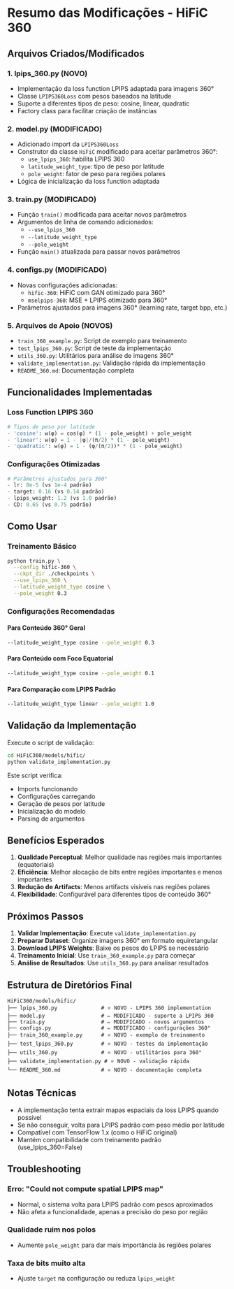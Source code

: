 # Resumo das Modificações - HiFiC 360

## Arquivos Criados/Modificados

### 1. **lpips_360.py** (NOVO)
- Implementação da loss function LPIPS adaptada para imagens 360°
- Classe `LPIPS360Loss` com pesos baseados na latitude
- Suporte a diferentes tipos de peso: cosine, linear, quadratic
- Factory class para facilitar criação de instâncias

### 2. **model.py** (MODIFICADO)
- Adicionado import da `LPIPS360Loss`
- Construtor da classe `HiFiC` modificado para aceitar parâmetros 360°:
  - `use_lpips_360`: habilita LPIPS 360
  - `latitude_weight_type`: tipo de peso por latitude
  - `pole_weight`: fator de peso para regiões polares
- Lógica de inicialização da loss function adaptada

### 3. **train.py** (MODIFICADO)
- Função `train()` modificada para aceitar novos parâmetros
- Argumentos de linha de comando adicionados:
  - `--use_lpips_360`
  - `--latitude_weight_type`
  - `--pole_weight`
- Função `main()` atualizada para passar novos parâmetros

### 4. **configs.py** (MODIFICADO)
- Novas configurações adicionadas:
  - `hific-360`: HiFiC com GAN otimizado para 360°
  - `mselpips-360`: MSE + LPIPS otimizado para 360°
- Parâmetros ajustados para imagens 360° (learning rate, target bpp, etc.)

### 5. **Arquivos de Apoio** (NOVOS)
- `train_360_example.py`: Script de exemplo para treinamento
- `test_lpips_360.py`: Script de teste da implementação
- `utils_360.py`: Utilitários para análise de imagens 360°
- `validate_implementation.py`: Validação rápida da implementação
- `README_360.md`: Documentação completa

## Funcionalidades Implementadas

### Loss Function LPIPS 360
```python
# Tipos de peso por latitude
- 'cosine': w(φ) = cos(φ) * (1 - pole_weight) + pole_weight
- 'linear': w(φ) = 1 - |φ|/(π/2) * (1 - pole_weight)  
- 'quadratic': w(φ) = 1 - (φ/(π/2))² * (1 - pole_weight)
```

### Configurações Otimizadas
```python
# Parâmetros ajustados para 360°
- lr: 8e-5 (vs 1e-4 padrão)
- target: 0.16 (vs 0.14 padrão)
- lpips_weight: 1.2 (vs 1.0 padrão)
- CD: 0.65 (vs 0.75 padrão)
```

## Como Usar

### Treinamento Básico
```bash
python train.py \
  --config hific-360 \
  --ckpt_dir ./checkpoints \
  --use_lpips_360 \
  --latitude_weight_type cosine \
  --pole_weight 0.3
```

### Configurações Recomendadas

#### Para Conteúdo 360° Geral
```bash
--latitude_weight_type cosine --pole_weight 0.3
```

#### Para Conteúdo com Foco Equatorial
```bash
--latitude_weight_type cosine --pole_weight 0.1
```

#### Para Comparação com LPIPS Padrão
```bash
--latitude_weight_type linear --pole_weight 1.0
```

## Validação da Implementação

Execute o script de validação:
```bash
cd HiFiC360/models/hific/
python validate_implementation.py
```

Este script verifica:
- Imports funcionando
- Configurações carregando
- Geração de pesos por latitude
- Inicialização do modelo
- Parsing de argumentos

## Benefícios Esperados

1. **Qualidade Perceptual**: Melhor qualidade nas regiões mais importantes (equatoriais)
2. **Eficiência**: Melhor alocação de bits entre regiões importantes e menos importantes
3. **Redução de Artifacts**: Menos artifacts visíveis nas regiões polares
4. **Flexibilidade**: Configurável para diferentes tipos de conteúdo 360°

## Próximos Passos

1. **Validar Implementação**: Execute `validate_implementation.py`
2. **Preparar Dataset**: Organize imagens 360° em formato equiretangular
3. **Download LPIPS Weights**: Baixe os pesos do LPIPS se necessário
4. **Treinamento Inicial**: Use `train_360_example.py` para começar
5. **Análise de Resultados**: Use `utils_360.py` para analisar resultados

## Estrutura de Diretórios Final

```
HiFiC360/models/hific/
├── lpips_360.py              # ⭐ NOVO - LPIPS 360 implementation
├── model.py                  # ✏️ MODIFICADO - suporte a LPIPS 360
├── train.py                  # ✏️ MODIFICADO - novos argumentos
├── configs.py                # ✏️ MODIFICADO - configurações 360°
├── train_360_example.py      # ⭐ NOVO - exemplo de treinamento
├── test_lpips_360.py         # ⭐ NOVO - testes da implementação
├── utils_360.py              # ⭐ NOVO - utilitários para 360°
├── validate_implementation.py # ⭐ NOVO - validação rápida
└── README_360.md             # ⭐ NOVO - documentação completa
```

## Notas Técnicas

- A implementação tenta extrair mapas espaciais da loss LPIPS quando possível
- Se não conseguir, volta para LPIPS padrão com peso médio por latitude
- Compatível com TensorFlow 1.x (como o HiFiC original)
- Mantém compatibilidade com treinamento padrão (use_lpips_360=False)

## Troubleshooting

### Erro: "Could not compute spatial LPIPS map"
- Normal, o sistema volta para LPIPS padrão com pesos aproximados
- Não afeta a funcionalidade, apenas a precisão do peso por região

### Qualidade ruim nos polos
- Aumente `pole_weight` para dar mais importância às regiões polares

### Taxa de bits muito alta
- Ajuste `target` na configuração ou reduza `lpips_weight`